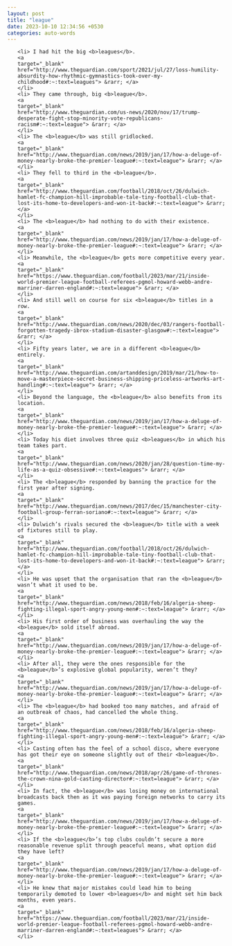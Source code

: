 ```yaml
---
layout: post
title: "league"
date: 2023-10-10 12:34:56 +0530
categories: auto-words
---
```

<ol>

    <li> I had hit the big <b>leagues</b>.
    <a 
    target="_blank" 
    href="http://www.theguardian.com/sport/2021/jul/27/loss-humility-absurdity-how-rhythmic-gymnastics-took-over-my-childhood#:~:text=leagues"> &rarr; </a>
    </li>
    <li> They came through, big <b>league</b>.
    <a 
    target="_blank" 
    href="http://www.theguardian.com/us-news/2020/nov/17/trump-desperate-fight-stop-minority-vote-republicans-racism#:~:text=league"> &rarr; </a>
    </li>
    <li> The <b>league</b> was still gridlocked.
    <a 
    target="_blank" 
    href="http://www.theguardian.com/news/2019/jan/17/how-a-deluge-of-money-nearly-broke-the-premier-league#:~:text=league"> &rarr; </a>
    </li>
    <li> They fell to third in the <b>league</b>.
    <a 
    target="_blank" 
    href="http://www.theguardian.com/football/2018/oct/26/dulwich-hamlet-fc-champion-hill-improbable-tale-tiny-football-club-that-lost-its-home-to-developers-and-won-it-back#:~:text=league"> &rarr; </a>
    </li>
    <li> The <b>league</b> had nothing to do with their existence.
    <a 
    target="_blank" 
    href="http://www.theguardian.com/news/2019/jan/17/how-a-deluge-of-money-nearly-broke-the-premier-league#:~:text=league"> &rarr; </a>
    </li>
    <li> Meanwhile, the <b>league</b> gets more competitive every year.
    <a 
    target="_blank" 
    href="https://www.theguardian.com/football/2023/mar/21/inside-world-premier-league-football-referees-pgmol-howard-webb-andre-marriner-darren-england#:~:text=league"> &rarr; </a>
    </li>
    <li> And still well on course for six <b>league</b> titles in a row.
    <a 
    target="_blank" 
    href="http://www.theguardian.com/news/2020/dec/03/rangers-football-forgotten-tragedy-ibrox-stadium-disaster-glasgow#:~:text=league"> &rarr; </a>
    </li>
    <li> Fifty years later, we are in a different <b>league</b> entirely.
    <a 
    target="_blank" 
    href="http://www.theguardian.com/artanddesign/2019/mar/21/how-to-move-a-masterpiece-secret-business-shipping-priceless-artworks-art-handling#:~:text=league"> &rarr; </a>
    </li>
    <li> Beyond the language, the <b>league</b> also benefits from its location.
    <a 
    target="_blank" 
    href="http://www.theguardian.com/news/2019/jan/17/how-a-deluge-of-money-nearly-broke-the-premier-league#:~:text=league"> &rarr; </a>
    </li>
    <li> Today his diet involves three quiz <b>leagues</b> in which his team takes part.
    <a 
    target="_blank" 
    href="http://www.theguardian.com/news/2020/jan/28/question-time-my-life-as-a-quiz-obsessive#:~:text=leagues"> &rarr; </a>
    </li>
    <li> The <b>league</b> responded by banning the practice for the first year after signing.
    <a 
    target="_blank" 
    href="http://www.theguardian.com/news/2017/dec/15/manchester-city-football-group-ferran-soriano#:~:text=league"> &rarr; </a>
    </li>
    <li> Dulwich’s rivals secured the <b>league</b> title with a week of fixtures still to play.
    <a 
    target="_blank" 
    href="http://www.theguardian.com/football/2018/oct/26/dulwich-hamlet-fc-champion-hill-improbable-tale-tiny-football-club-that-lost-its-home-to-developers-and-won-it-back#:~:text=league"> &rarr; </a>
    </li>
    <li> He was upset that the organisation that ran the <b>league</b> wasn’t what it used to be.
    <a 
    target="_blank" 
    href="http://www.theguardian.com/news/2018/feb/16/algeria-sheep-fighting-illegal-sport-angry-young-men#:~:text=league"> &rarr; </a>
    </li>
    <li> His first order of business was overhauling the way the <b>league</b> sold itself abroad.
    <a 
    target="_blank" 
    href="http://www.theguardian.com/news/2019/jan/17/how-a-deluge-of-money-nearly-broke-the-premier-league#:~:text=league"> &rarr; </a>
    </li>
    <li> After all, they were the ones responsible for the <b>league</b>’s explosive global popularity, weren’t they?
    <a 
    target="_blank" 
    href="http://www.theguardian.com/news/2019/jan/17/how-a-deluge-of-money-nearly-broke-the-premier-league#:~:text=league"> &rarr; </a>
    </li>
    <li> The <b>league</b> had booked too many matches, and afraid of an outbreak of chaos, had cancelled the whole thing.
    <a 
    target="_blank" 
    href="http://www.theguardian.com/news/2018/feb/16/algeria-sheep-fighting-illegal-sport-angry-young-men#:~:text=league"> &rarr; </a>
    </li>
    <li> Casting often has the feel of a school disco, where everyone has got their eye on someone slightly out of their <b>league</b>.
    <a 
    target="_blank" 
    href="http://www.theguardian.com/news/2018/apr/26/game-of-thrones-the-crown-nina-gold-casting-director#:~:text=league"> &rarr; </a>
    </li>
    <li> In fact, the <b>league</b> was losing money on international broadcasts back then as it was paying foreign networks to carry its games.
    <a 
    target="_blank" 
    href="http://www.theguardian.com/news/2019/jan/17/how-a-deluge-of-money-nearly-broke-the-premier-league#:~:text=league"> &rarr; </a>
    </li>
    <li> If the <b>league</b>’s top clubs couldn’t secure a more reasonable revenue split through peaceful means, what option did they have left?
    <a 
    target="_blank" 
    href="http://www.theguardian.com/news/2019/jan/17/how-a-deluge-of-money-nearly-broke-the-premier-league#:~:text=league"> &rarr; </a>
    </li>
    <li> He knew that major mistakes could lead him to being temporarily demoted to lower <b>leagues</b> and might set him back months, even years.
    <a 
    target="_blank" 
    href="https://www.theguardian.com/football/2023/mar/21/inside-world-premier-league-football-referees-pgmol-howard-webb-andre-marriner-darren-england#:~:text=leagues"> &rarr; </a>
    </li>